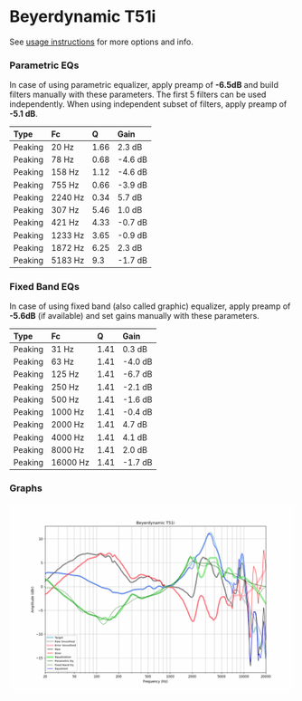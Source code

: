 # Beyerdynamic T51i
See [usage instructions](https://github.com/jaakkopasanen/AutoEq#usage) for more options and info.

### Parametric EQs
In case of using parametric equalizer, apply preamp of **-6.5dB** and build filters manually
with these parameters. The first 5 filters can be used independently.
When using independent subset of filters, apply preamp of **-5.1 dB**.

| Type    | Fc      |    Q | Gain    |
|:--------|:--------|:-----|:--------|
| Peaking | 20 Hz   | 1.66 | 2.3 dB  |
| Peaking | 78 Hz   | 0.68 | -4.6 dB |
| Peaking | 158 Hz  | 1.12 | -4.6 dB |
| Peaking | 755 Hz  | 0.66 | -3.9 dB |
| Peaking | 2240 Hz | 0.34 | 5.7 dB  |
| Peaking | 307 Hz  | 5.46 | 1.0 dB  |
| Peaking | 421 Hz  | 4.33 | -0.7 dB |
| Peaking | 1233 Hz | 3.65 | -0.9 dB |
| Peaking | 1872 Hz | 6.25 | 2.3 dB  |
| Peaking | 5183 Hz | 9.3  | -1.7 dB |

### Fixed Band EQs
In case of using fixed band (also called graphic) equalizer, apply preamp of **-5.6dB**
(if available) and set gains manually with these parameters.

| Type    | Fc       |    Q | Gain    |
|:--------|:---------|:-----|:--------|
| Peaking | 31 Hz    | 1.41 | 0.3 dB  |
| Peaking | 63 Hz    | 1.41 | -4.0 dB |
| Peaking | 125 Hz   | 1.41 | -6.7 dB |
| Peaking | 250 Hz   | 1.41 | -2.1 dB |
| Peaking | 500 Hz   | 1.41 | -1.6 dB |
| Peaking | 1000 Hz  | 1.41 | -0.4 dB |
| Peaking | 2000 Hz  | 1.41 | 4.7 dB  |
| Peaking | 4000 Hz  | 1.41 | 4.1 dB  |
| Peaking | 8000 Hz  | 1.41 | 2.0 dB  |
| Peaking | 16000 Hz | 1.41 | -1.7 dB |

### Graphs
![](./Beyerdynamic%20T51i.png)